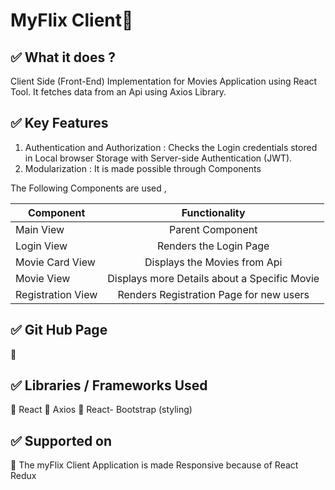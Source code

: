 #  MyFlix Client:ledger:
## :white_check_mark: What it does ?

Client Side (Front-End) Implementation for Movies Application using React Tool.  It fetches data from an Api using Axios Library. 


## :white_check_mark: Key Features

1. Authentication and Authorization :  Checks the Login credentials stored in Local browser Storage with Server-side Authentication (JWT).
1. Modularization : It is made possible through Components

The Following Components are used ,

| Component        | Functionality    |
| -------------    | :-------------:  | 
| Main View        | Parent Component| 
| Login View       | Renders the Login Page| 
| Movie Card View  | Displays the Movies from Api    |   
| Movie View       | Displays more Details about a Specific Movie  | 
| Registration View| Renders Registration Page for new users  | 


## :white_check_mark: Git Hub Page 
:link: 

## :white_check_mark:  Libraries / Frameworks Used 
:small_orange_diamond:  React
:small_orange_diamond:  Axios
:small_orange_diamond:  React- Bootstrap (styling)

## :white_check_mark: Supported on
:small_blue_diamond: The myFlix Client Application is made Responsive because of React Redux
